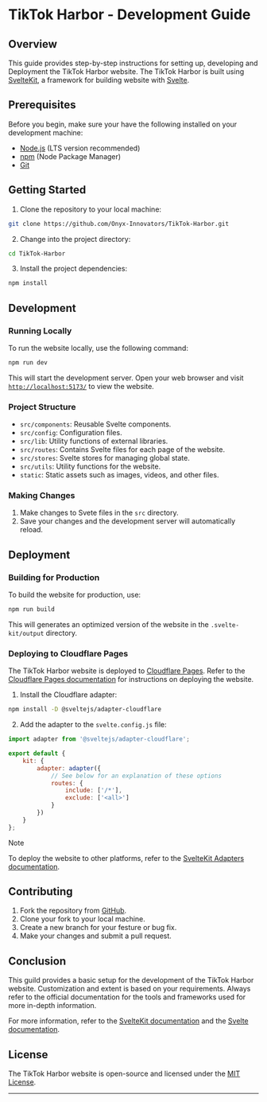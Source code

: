 # TikTok Harbor - Development Guide

## Overview

This guide provides step-by-step instructions for setting up, developing and Deployment the TikTok Harbor website. The TikTok Harbor is built using [SvelteKit](https://kit.svelte.dev/), a framework for building website with [Svelte](https://svelte.dev/).

## Prerequisites

Before you begin, make sure your have the following installed on your development machine:

- [Node.js](https://nodejs.org/en/) (LTS version recommended)
- [npm](https://www.npmjs.com/) (Node Package Manager)
- [Git](https://git-scm.com/)

## Getting Started

1. Clone the repository to your local machine:

```bash
git clone https://github.com/Onyx-Innovators/TikTok-Harbor.git
```

2. Change into the project directory:

```bash
cd TikTok-Harbor
```

3. Install the project dependencies:

```bash
npm install
```

## Development

### Running Locally

To run the website locally, use the following command:

```bash
npm run dev
```

This will start the development server. Open your web browser and visit [`http://localhost:5173/`](http://localhost:5173/) to view the website.

### Project Structure

- `src/components`: Reusable Svelte components.
- `src/config`: Configuration files.
- `src/lib`: Utility functions of external libraries.
- `src/routes`: Contains Svelte files for each page of the website.
- `src/stores`: Svelte stores for managing global state.
- `src/utils`: Utility functions for the website.
- `static`: Static assets such as images, videos, and other files.

### Making Changes

1. Make changes to Svete files in the `src` directory.
2. Save your changes and the development server will automatically reload.

## Deployment

### Building for Production

To build the website for production, use:

```bash
npm run build
```

This will generates an optimized version of the website in the `.svelte-kit/output` directory.

### Deploying to Cloudflare Pages

The TikTok Harbor website is deployed to [Cloudflare Pages](https://pages.cloudflare.com/). Refer to the [Cloudflare Pages documentation](https://developers.cloudflare.com/pages/get-started) for instructions on deploying the website.

1. Install the Cloudflare adapter:

```bash
npm install -D @sveltejs/adapter-cloudflare
```

2. Add the adapter to the `svelte.config.js` file:

```javascript
import adapter from '@sveltejs/adapter-cloudflare';

export default {
	kit: {
		adapter: adapter({
			// See below for an explanation of these options
			routes: {
				include: ['/*'],
				exclude: ['<all>']
			}
		})
	}
};
```

> [!NOTE]
> To deploy the website to other platforms, refer to the [SvelteKit Adapters documentation](https://kit.svelte.dev/docs/adapters).

## Contributing

1. Fork the repository from [GitHub](https://github.com/Onyx-Innovators/TikTok-Harbor).
2. Clone your fork to your local machine.
3. Create a new branch for your festure or bug fix.
4. Make your changes and submit a pull request.

## Conclusion

This guild provides a basic setup for the development of the TikTok Harbor website. Customization and extent is based on your requirements. Always refer to the official documentation for the tools and frameworks used for more in-depth information.

For more information, refer to the [SvelteKit documentation](https://kit.svelte.dev/docs) and the [Svelte documentation](https://svelte.dev/docs).

## License

The TikTok Harbor website is open-source and licensed under the [MIT License](LICENSE).

---
